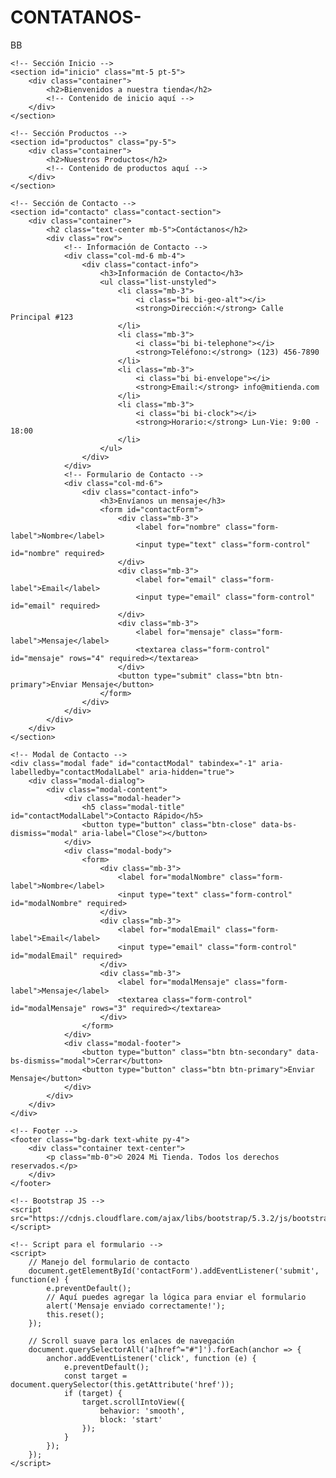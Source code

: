 # CONTATANOS-
BB
<!DOCTYPE html>
<html lang="es">
<head>
    <meta charset="UTF-8">
    <meta name="viewport" content="width=device-width, initial-scale=1.0">
    <title>Tienda con Sección de Contactos</title>
    <!-- Bootstrap CSS -->
    <link href="https://cdnjs.cloudflare.com/ajax/libs/bootstrap/5.3.2/css/bootstrap.min.css" rel="stylesheet">
    <style>
        html {
            scroll-behavior: smooth; /* Para scroll suave */
        }
        .contact-section {
            padding: 80px 0;
            background-color: #f8f9fa;
        }
        .contact-info {
            padding: 20px;
            border-radius: 8px;
            background-color: white;
            box-shadow: 0 2px 4px rgba(0,0,0,0.1);
        }
    </style>
</head>
<body>

    <!-- Sección Inicio -->
    <section id="inicio" class="mt-5 pt-5">
        <div class="container">
            <h2>Bienvenidos a nuestra tienda</h2>
            <!-- Contenido de inicio aquí -->
        </div>
    </section>

    <!-- Sección Productos -->
    <section id="productos" class="py-5">
        <div class="container">
            <h2>Nuestros Productos</h2>
            <!-- Contenido de productos aquí -->
        </div>
    </section>

    <!-- Sección de Contacto -->
    <section id="contacto" class="contact-section">
        <div class="container">
            <h2 class="text-center mb-5">Contáctanos</h2>
            <div class="row">
                <!-- Información de Contacto -->
                <div class="col-md-6 mb-4">
                    <div class="contact-info">
                        <h3>Información de Contacto</h3>
                        <ul class="list-unstyled">
                            <li class="mb-3">
                                <i class="bi bi-geo-alt"></i>
                                <strong>Dirección:</strong> Calle Principal #123
                            </li>
                            <li class="mb-3">
                                <i class="bi bi-telephone"></i>
                                <strong>Teléfono:</strong> (123) 456-7890
                            </li>
                            <li class="mb-3">
                                <i class="bi bi-envelope"></i>
                                <strong>Email:</strong> info@mitienda.com
                            </li>
                            <li class="mb-3">
                                <i class="bi bi-clock"></i>
                                <strong>Horario:</strong> Lun-Vie: 9:00 - 18:00
                            </li>
                        </ul>
                    </div>
                </div>
                <!-- Formulario de Contacto -->
                <div class="col-md-6">
                    <div class="contact-info">
                        <h3>Envíanos un mensaje</h3>
                        <form id="contactForm">
                            <div class="mb-3">
                                <label for="nombre" class="form-label">Nombre</label>
                                <input type="text" class="form-control" id="nombre" required>
                            </div>
                            <div class="mb-3">
                                <label for="email" class="form-label">Email</label>
                                <input type="email" class="form-control" id="email" required>
                            </div>
                            <div class="mb-3">
                                <label for="mensaje" class="form-label">Mensaje</label>
                                <textarea class="form-control" id="mensaje" rows="4" required></textarea>
                            </div>
                            <button type="submit" class="btn btn-primary">Enviar Mensaje</button>
                        </form>
                    </div>
                </div>
            </div>
        </div>
    </section>

    <!-- Modal de Contacto -->
    <div class="modal fade" id="contactModal" tabindex="-1" aria-labelledby="contactModalLabel" aria-hidden="true">
        <div class="modal-dialog">
            <div class="modal-content">
                <div class="modal-header">
                    <h5 class="modal-title" id="contactModalLabel">Contacto Rápido</h5>
                    <button type="button" class="btn-close" data-bs-dismiss="modal" aria-label="Close"></button>
                </div>
                <div class="modal-body">
                    <form>
                        <div class="mb-3">
                            <label for="modalNombre" class="form-label">Nombre</label>
                            <input type="text" class="form-control" id="modalNombre" required>
                        </div>
                        <div class="mb-3">
                            <label for="modalEmail" class="form-label">Email</label>
                            <input type="email" class="form-control" id="modalEmail" required>
                        </div>
                        <div class="mb-3">
                            <label for="modalMensaje" class="form-label">Mensaje</label>
                            <textarea class="form-control" id="modalMensaje" rows="3" required></textarea>
                        </div>
                    </form>
                </div>
                <div class="modal-footer">
                    <button type="button" class="btn btn-secondary" data-bs-dismiss="modal">Cerrar</button>
                    <button type="button" class="btn btn-primary">Enviar Mensaje</button>
                </div>
            </div>
        </div>
    </div>

    <!-- Footer -->
    <footer class="bg-dark text-white py-4">
        <div class="container text-center">
            <p class="mb-0">© 2024 Mi Tienda. Todos los derechos reservados.</p>
        </div>
    </footer>

    <!-- Bootstrap JS -->
    <script src="https://cdnjs.cloudflare.com/ajax/libs/bootstrap/5.3.2/js/bootstrap.bundle.min.js"></script>
    
    <!-- Script para el formulario -->
    <script>
        // Manejo del formulario de contacto
        document.getElementById('contactForm').addEventListener('submit', function(e) {
            e.preventDefault();
            // Aquí puedes agregar la lógica para enviar el formulario
            alert('Mensaje enviado correctamente!');
            this.reset();
        });

        // Scroll suave para los enlaces de navegación
        document.querySelectorAll('a[href^="#"]').forEach(anchor => {
            anchor.addEventListener('click', function (e) {
                e.preventDefault();
                const target = document.querySelector(this.getAttribute('href'));
                if (target) {
                    target.scrollIntoView({
                        behavior: 'smooth',
                        block: 'start'
                    });
                }
            });
        });
    </script>
</body>
</html>

   
